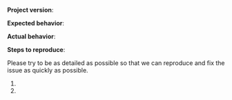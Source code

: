 <!--

** Please read the guidelines below. **

GitHub issues are reserved for bug reports and feature requests.
The best place to ask general questions or ask for community support is
[on our Discourse](https://discourse.snowplowanalytics.com/).

-->

**Project version**:

**Expected behavior**:

**Actual behavior**:

**Steps to reproduce**:

Please try to be as detailed as possible so that we can reproduce and fix the issue
as quickly as possible.

 1.
 2.

